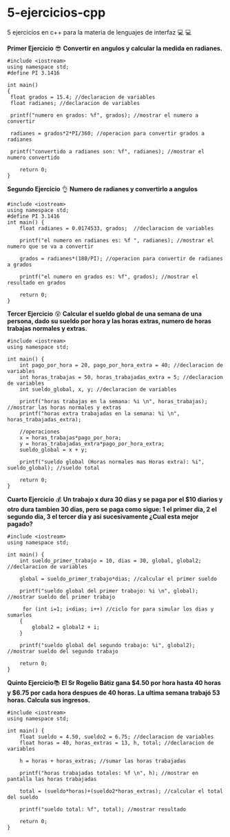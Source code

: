# 5-ejercicios-cpp
5 ejercicios en c++ para la materia de lenguajes de interfaz :computer: :computer:

**Primer Ejercicio** :sunglasses:
**Convertir en angulos y calcular la medida en radianes.**

```
#include <iostream>
using namespace std;
#define PI 3.1416 

int main() 
{
 float grados = 15.4; //declaracion de variables
 float radianes; //declaracion de variables
 
 printf("numero en grados: %f", grados); //mostrar el numero a convertir
 
 radianes = grados*2*PI/360; //operacion para convertir grados a radianes
 
 printf("convertido a radianes son: %f", radianes); //mostrar el numero convertido
 
 	return 0;
}
```


**Segundo Ejercicio** :ok_hand:
**Numero de radianes y convertirlo a angulos**

```
#include <iostream>
using namespace std;
#define PI 3.1416
int main() {
    float radianes = 0.0174533, grados;  //declaracion de variables
    
    printf("el numero en radianes es: %f ", radianes); //mostrar el numero que se va a convertir
    
    grados = radianes*(180/PI); //operacion para convertir de radianes a grados
    
    printf("el numero en grados es: %f", grados); //mostrar el resultado en grados
    
	return 0;
}
```
**Tercer Ejercicio** :dizzy_face:
**Calcular el sueldo global de una semana de una persona, dado su sueldo por hora y las horas extras, numero de horas trabajas normales y extras.**

```
#include <iostream>
using namespace std;

int main() {
    int pago_por_hora = 20, pago_por_hora_extra = 40; //declaracion de variables
    int horas_trabajas = 50, horas_trabajadas_extra = 5; //declaracion de variables
    int sueldo_global, x, y; //declaracion de variables
    
    printf("horas trabajas en la semana: %i \n", horas_trabajas); //mostrar las horas normales y extras
    printf("horas extra trabajadas en la semana: %i \n", horas_trabajadas_extra); 

    //operaciones
    x = horas_trabajas*pago_por_hora; 
    y = horas_trabajadas_extra*pago_por_hora_extra; 
    sueldo_global = x + y; 
    
    printf("sueldo global (Horas normales mas Horas extra): %i", sueldo_global); //sueldo total
    
	return 0;
}
```
**Cuarto Ejercicio** :moneybag:
**Un trabajo x dura 30 dias y se paga por el $10 diarios y otro dura tambien 30 dias, pero se paga como sigue: 1 el primer dia, 2 el segundo dia, 3 el tercer dia y asi sucesivamente ¿Cual esta mejor pagado?**

```
#include <iostream>
using namespace std;

int main() {
    int sueldo_primer_trabajo = 10, dias = 30, global, global2; //declaracion de variables
    
    global = sueldo_primer_trabajo*dias; //calcular el primer sueldo
    
    printf("sueldo global del primer trabajo: %i \n", global); //mostrar sueldo del primer trabajo
    
     for (int i=1; i<dias; i++) //ciclo for para simular los dias y sumarlos
    {
        global2 = global2 + i;
    }
    
    printf("sueldo global del segundo trabajo: %i", global2); //mostrar sueldo del segundo trabajo
    
	return 0;
}
```
**Quinto Ejercicio**:books:
**El Sr Rogelio Bátiz gana $4.50 por hora hasta 40 horas y $6.75 por cada hora despues de 40 horas. La ultima semana trabajó 53 horas. Calcula sus ingresos.**

```
#include <iostream>
using namespace std;

int main() {
    float sueldo = 4.50, sueldo2 = 6.75; //declaracion de variables
    float horas = 40, horas_extras = 13, h, total; //declaracion de variables
    
    h = horas + horas_extras; //sumar las horas trabajadas
    
    printf("horas trabajadas totales: %f \n", h); //mostrar en pantalla las horas trabajadas
    
    total = (sueldo*horas)+(sueldo2*horas_extras); //calcular el total del sueldo
    
    printf("sueldo total: %f", total); //mostrar resultado
    
	return 0;
}
```
